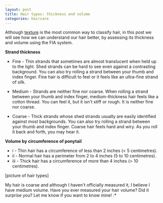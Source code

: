 ```yaml
---
layout: post
title: Hair types: thickness and volume
categories: haircare
---
```


Although [texture](http://http://curlylab.com/2018-01-22-hair-typespart1/) is the most common way to classify hair, in this post we will see how we can understand our hair better, by assessing its thickness and volume using the FIA system.

<!--(Table do FIA system) https://en.wikipedia.org/wiki/Hair#Classification_systems-->

**Strand thickness**
* Fine - Thin strands that sometimes are almost translucent when held up to the light. Shed strands can be hard to see even against a contrasting background. You can also try rolling a strand between your thumb and index finger. Fine hair is difficult to feel or it feels like an ultra-fine strand of silk.

* Medium - Strands are neither fine nor coarse. When rolling a strand between your thumb and index finger, medium-thickness hair feels like a cotton thread. You can feel it, but it isn't stiff or rough. It is neither fine nor coarse.

* Coarse - Thick strands whose shed strands usually are easily identified against most backgrounds. You can also try rolling a strand between your thumb and index finger. Coarse hair feels hard and wiry. As you roll it back and forth, you may hear it.

**Volume by circumference of ponytail**
* i	- Thin hair has	a circumference of less than 2 inches (< 5 centimetres).
* ii - Normal hair has a perimeter from 2 to 4 inches (5 to 10 centimetres).
* iii - Thick hair has a circumference of more than 4 inches (> 10 centimetres).

[picture of hair types]

My hair is coarse and although I haven't officially measured it, I believe I have medium volume. 
Have you ever measured your hair volume? Did it surprise you? Let me know if you want to know mine! :*
